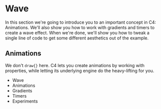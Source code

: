 # Wave

In this section we're going to introduce you to an important concept in C4: Animations. We'll also show you how to work with gradients and timers to create a wave effect. When we're done, we'll show you how to tweak a single line of code to get some different aesthetics out of the example.


## Animations
We don't `draw{}` here. C4 lets you create animations by working with properties, while letting its underlying engine do the heavy-lifting for you.




* Wave
 * Animations
 * Gradients
 * Timers
 * Experiments
